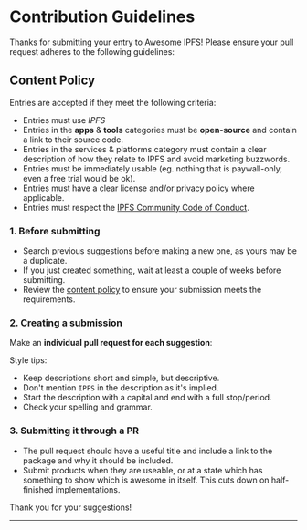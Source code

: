# Contribution Guidelines

Thanks for submitting your entry to Awesome IPFS!
Please ensure your pull request adheres to the following guidelines:

## Content Policy

Entries are accepted if they meet the following criteria:

- Entries must use _IPFS_
- Entries in the **apps** & **tools** categories must be **open-source** and contain a link to their source code.
- Entries in the services & platforms category must contain a clear description of how they relate to IPFS and avoid marketing buzzwords. 
- Entries must be immediately usable (eg. nothing that is paywall-only, even a free trial would be ok).
- Entries must have a clear license and/or privacy policy where applicable.
- Entries must respect the [IPFS Community Code of Conduct](https://github.com/ipfs/community/blob/master/code-of-conduct.md).

### 1. Before submitting

- Search previous suggestions before making a new one, as yours may be a duplicate.
- If you just created something, wait at least a couple of weeks before submitting.
- Review the [content policy](#content-policy) to ensure your submission meets the requirements.

### 2. Creating a submission

Make an **individual pull request for each suggestion**:

Style tips:

- Keep descriptions short and simple, but descriptive.
- Don't mention `IPFS` in the description as it's implied.
- Start the description with a capital and end with a full stop/period.
- Check your spelling and grammar.

### 3. Submitting it through a PR

- The pull request should have a useful title and include a link to the package and why it should be included.
- Submit products when they are useable, or at a state which has something to show which is awesome in itself. This cuts down on half-finished implementations.

Thank you for your suggestions!

---
